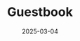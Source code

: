 ---
title: "Guestbook"
use_title_header: true
date: 2025-03-04
layout: "guestbook"
url: "/guestbook/"
markup: "html"
---